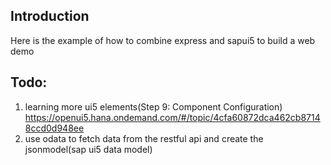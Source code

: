 ## Introduction
Here is the example of how to combine express and sapui5 to build a web demo

## Todo:
1. learning more ui5 elements(Step 9: Component Configuration)
https://openui5.hana.ondemand.com/#/topic/4cfa60872dca462cb87148ccd0d948ee
2. use odata to fetch data from the restful api and create the jsonmodel(sap ui5 data model)